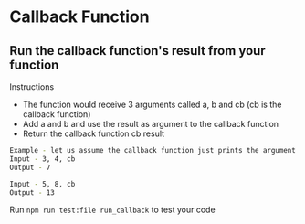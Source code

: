 # Callback Function

## Run the callback function's result from your function

Instructions
* The function would receive 3 arguments called a, b and cb (cb is the callback function)
* Add a and b and use the result as argument to the callback function
* Return the callback function cb result

```bash
Example - let us assume the callback function just prints the argument passed
Input - 3, 4, cb
Output - 7

Input - 5, 8, cb
Output - 13
``` 

Run ```npm run test:file run_callback``` to test your code


